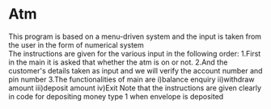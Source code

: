 # Atm
This program is based on a menu-driven system and the input is taken from the user in the form of numerical system                                                                        
The instructions are given for the various input in the following order:
1.First in the main it is asked that whether the atm is on or not.
2.And the customer's details taken as input and we will verify the account number and pin number
3.The functionalities of main are
i)balance enquiry
ii)withdraw amount
iii)deposit amount
iv)Exit
Note that the instructions are given clearly in code for depositing money type 1 when envelope is deposited
